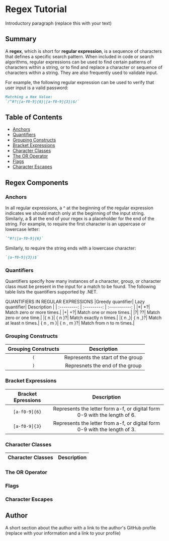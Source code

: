 # Regex Tutorial

Introductory paragraph (replace this with your text)

## Summary

A **regex**, which is short for **regular expression**, is a sequence of characters that defines a specific search pattern. 
When included in code or search algorithms, regular expressions can be used to find certain patterns of characters within a string, 
or to find and replace a character or sequence of characters within a string. They are also frequently used to validate input.

For example, the following regular expression can be used to verify that user input is a valid password:
```md
Matching a Hex Value:
`/^#?([a-f0-9]{6}|[a-f0-9]{3})$/`
```

## Table of Contents

- [Anchors](#anchors)
- [Quantifiers](#quantifiers)
- [Grouping Constructs](#grouping-constructs)
- [Bracket Expressions](#bracket-expressions)
- [Character Classes](#character-classes)
- [The OR Operator](#the-or-operator)
- [Flags](#flags)
- [Character Escapes](#character-escapes)

## Regex Components

### Anchors
In all regular expressions, a ^ at the beginning of the regular expression indicates we should match only at the beginning of the input string.  Similarly, a $ at the end of your regex is a placeholder for the end of the string.  For example, to require the first character is an uppercase or lowercase letter:
```md
`^#?([a-f0-9]{6}`
```
Similarly, to require the string ends with a lowercase character:
```md
`[a-f0-9]{3})$`
```
### Quantifiers
Quantifiers specify how many instances of a character, group, or character class must be present in the input for a match to be found. The following table lists the quantifiers supported by .NET.

QUANTIFIERS IN REGULAR EXPRESSIONS
|Greedy quantifier|	Lazy quantifier|	Description     |
|   :---------:   | :---------:    |    :-----------:   |
|*|	*?|	Match zero or more times.|
|+|	+?|	Match one or more times.|
|?|	??|	Match zero or one time.|
|{ n }|	{ n }?|	Match exactly n times.|
|{ n ,}|	{ n ,}?|	Match at least n times.|
{ n , m }|	{ n , m }?|	Match from n to m times.|

### Grouping Constructs
|Grouping Constructs| Description   |
|   :----------:    |   :---------: |
|`(`| Represents the start of the group|
|`)`| Represnets the end of the group|
### Bracket Expressions
|Bracket Epressions| Description    |
|   :---------:    |   :----------: |
|`[a-f0-9]{6}`| Represents the letter form a-f, or digital form 0-9 with the length of 6.|
|`[a-f0-9]{3}`| Represents the letter from a-f, or digital form 0-9 with the length of 3.|
### Character Classes
|Character Classes| Description    |
|   :---------:    |   :----------: |
### The OR Operator

### Flags

### Character Escapes

## Author

A short section about the author with a link to the author's GitHub profile (replace with your information and a link to your profile)
